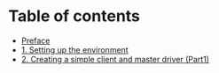 # Table of contents

* [Preface](README.md)
* [1. Setting up the environment](setting-up-the-environment.md)
* [2. Creating a simple client and master driver (Part1)](simple-driver-1.md)
